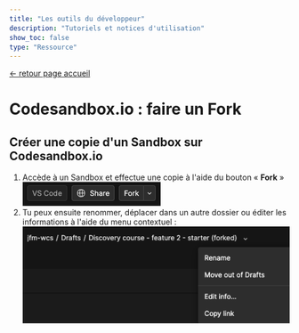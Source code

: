 ```yaml
---
title: "Les outils du développeur"
description: "Tutoriels et notices d'utilisation"
show_toc: false
type: "Ressource"
---
```

[← retour page accueil](./)

# Codesandbox.io : faire un Fork

## Créer une copie d'un Sandbox sur Codesandbox.io

1. Accède à un Sandbox et effectue une copie à l'aide du bouton «&nbsp;**Fork**&nbsp;»  
![](./images/fork-a-sandbox/1-fork.png)
1. Tu peux ensuite renommer, déplacer dans un autre dossier ou éditer les informations à l'aide du menu contextuel :  
![](./images/fork-a-sandbox/2-renommer-fork.png)